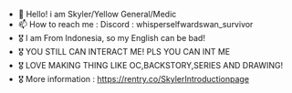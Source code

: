 - 👋 Hello! i am Skyler/Yellow General/Medic
- 📫 How to reach me : Discord : whisperselfwardswan_survivor
- 🎖️ I am From Indonesia, so my English can be bad!
- 🎖️ YOU STILL CAN INTERACT ME! PLS YOU CAN INT ME
- 🎖️ LOVE MAKING THING LIKE OC,BACKSTORY,SERIES AND DRAWING!
- 🎖️ More information : https://rentry.co/SkylerIntroductionpage

<!---
YellowGeneral/YellowGeneral is a ✨ special ✨ repository because its `README.md` (this file) appears on your GitHub profile.
You can click the Preview link to take a look at your changes.
--->
